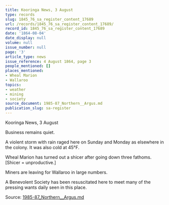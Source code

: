 ```yaml
---
title: Kooringa News, 3 August
type: records
slug: 1845_76_sa_register_content_17689
url: /records/1845_76_sa_register_content_17689/
record_id: 1845_76_sa_register_content_17689
date: '1864-08-04'
date_display: null
volume: null
issue_number: null
page: '3'
article_type: news
issue_reference: 4 August 1864, page 3
people_mentioned: []
places_mentioned:
- Wheal Marion
- Wallaroo
topics:
- weather
- mining
- society
source_document: 1985-87_Northern__Argus.md
publication_slug: sa-register
---
```


Kooringa News, 3 August

Business remains quiet.

A violent storm with rain raged here on Sunday and Monday as elsewhere in the colony.  It was also cold at 45°F.

Wheal Marion has turned out a shicer after going down three fathoms.  [Shicer = unproductive.]

Miners are leaving for Wallaroo in large numbers.

A Benevolent Society has been resuscitated here to meet many of the pressing wants daily seen in this place.

Source: [1985-87_Northern__Argus.md](/downloads/markdown/1985-87_Northern__Argus.md)
